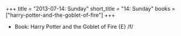 +++
title = "2013-07-14: Sunday"
short_title = "14: Sunday"
books = ["harry-potter-and-the-goblet-of-fire"]
+++


* Book: Harry Potter and the Goblet of Fire {E} /f/
